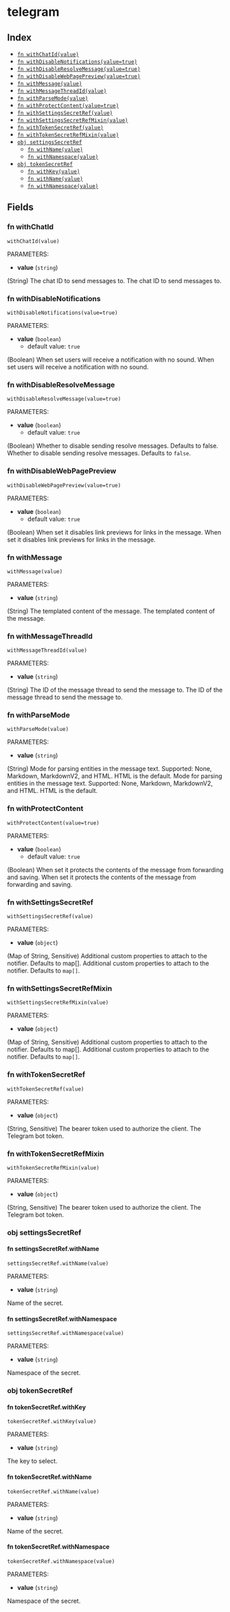 # telegram



## Index

* [`fn withChatId(value)`](#fn-withchatid)
* [`fn withDisableNotifications(value=true)`](#fn-withdisablenotifications)
* [`fn withDisableResolveMessage(value=true)`](#fn-withdisableresolvemessage)
* [`fn withDisableWebPagePreview(value=true)`](#fn-withdisablewebpagepreview)
* [`fn withMessage(value)`](#fn-withmessage)
* [`fn withMessageThreadId(value)`](#fn-withmessagethreadid)
* [`fn withParseMode(value)`](#fn-withparsemode)
* [`fn withProtectContent(value=true)`](#fn-withprotectcontent)
* [`fn withSettingsSecretRef(value)`](#fn-withsettingssecretref)
* [`fn withSettingsSecretRefMixin(value)`](#fn-withsettingssecretrefmixin)
* [`fn withTokenSecretRef(value)`](#fn-withtokensecretref)
* [`fn withTokenSecretRefMixin(value)`](#fn-withtokensecretrefmixin)
* [`obj settingsSecretRef`](#obj-settingssecretref)
  * [`fn withName(value)`](#fn-settingssecretrefwithname)
  * [`fn withNamespace(value)`](#fn-settingssecretrefwithnamespace)
* [`obj tokenSecretRef`](#obj-tokensecretref)
  * [`fn withKey(value)`](#fn-tokensecretrefwithkey)
  * [`fn withName(value)`](#fn-tokensecretrefwithname)
  * [`fn withNamespace(value)`](#fn-tokensecretrefwithnamespace)

## Fields

### fn withChatId

```jsonnet
withChatId(value)
```

PARAMETERS:

* **value** (`string`)

(String) The chat ID to send messages to.
The chat ID to send messages to.
### fn withDisableNotifications

```jsonnet
withDisableNotifications(value=true)
```

PARAMETERS:

* **value** (`boolean`)
   - default value: `true`

(Boolean) When set users will receive a notification with no sound.
When set users will receive a notification with no sound.
### fn withDisableResolveMessage

```jsonnet
withDisableResolveMessage(value=true)
```

PARAMETERS:

* **value** (`boolean`)
   - default value: `true`

(Boolean) Whether to disable sending resolve messages. Defaults to false.
Whether to disable sending resolve messages. Defaults to `false`.
### fn withDisableWebPagePreview

```jsonnet
withDisableWebPagePreview(value=true)
```

PARAMETERS:

* **value** (`boolean`)
   - default value: `true`

(Boolean) When set it disables link previews for links in the message.
When set it disables link previews for links in the message.
### fn withMessage

```jsonnet
withMessage(value)
```

PARAMETERS:

* **value** (`string`)

(String) The templated content of the message.
The templated content of the message.
### fn withMessageThreadId

```jsonnet
withMessageThreadId(value)
```

PARAMETERS:

* **value** (`string`)

(String) The ID of the message thread to send the message to.
The ID of the message thread to send the message to.
### fn withParseMode

```jsonnet
withParseMode(value)
```

PARAMETERS:

* **value** (`string`)

(String) Mode for parsing entities in the message text. Supported: None, Markdown, MarkdownV2, and HTML. HTML is the default.
Mode for parsing entities in the message text. Supported: None, Markdown, MarkdownV2, and HTML. HTML is the default.
### fn withProtectContent

```jsonnet
withProtectContent(value=true)
```

PARAMETERS:

* **value** (`boolean`)
   - default value: `true`

(Boolean) When set it protects the contents of the message from forwarding and saving.
When set it protects the contents of the message from forwarding and saving.
### fn withSettingsSecretRef

```jsonnet
withSettingsSecretRef(value)
```

PARAMETERS:

* **value** (`object`)

(Map of String, Sensitive) Additional custom properties to attach to the notifier. Defaults to map[].
Additional custom properties to attach to the notifier. Defaults to `map[]`.
### fn withSettingsSecretRefMixin

```jsonnet
withSettingsSecretRefMixin(value)
```

PARAMETERS:

* **value** (`object`)

(Map of String, Sensitive) Additional custom properties to attach to the notifier. Defaults to map[].
Additional custom properties to attach to the notifier. Defaults to `map[]`.
### fn withTokenSecretRef

```jsonnet
withTokenSecretRef(value)
```

PARAMETERS:

* **value** (`object`)

(String, Sensitive) The bearer token used to authorize the client.
The Telegram bot token.
### fn withTokenSecretRefMixin

```jsonnet
withTokenSecretRefMixin(value)
```

PARAMETERS:

* **value** (`object`)

(String, Sensitive) The bearer token used to authorize the client.
The Telegram bot token.
### obj settingsSecretRef


#### fn settingsSecretRef.withName

```jsonnet
settingsSecretRef.withName(value)
```

PARAMETERS:

* **value** (`string`)

Name of the secret.
#### fn settingsSecretRef.withNamespace

```jsonnet
settingsSecretRef.withNamespace(value)
```

PARAMETERS:

* **value** (`string`)

Namespace of the secret.
### obj tokenSecretRef


#### fn tokenSecretRef.withKey

```jsonnet
tokenSecretRef.withKey(value)
```

PARAMETERS:

* **value** (`string`)

The key to select.
#### fn tokenSecretRef.withName

```jsonnet
tokenSecretRef.withName(value)
```

PARAMETERS:

* **value** (`string`)

Name of the secret.
#### fn tokenSecretRef.withNamespace

```jsonnet
tokenSecretRef.withNamespace(value)
```

PARAMETERS:

* **value** (`string`)

Namespace of the secret.